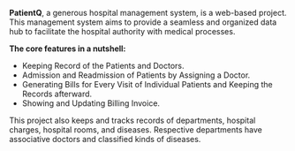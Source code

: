 **PatientQ**, a generous hospital management system, is a web-based project. This management system aims to provide a seamless and organized data hub to facilitate the hospital authority with medical processes.

**The core features in a nutshell:**
* Keeping Record of the Patients and Doctors.
* Admission and Readmission of Patients by Assigning a Doctor.
* Generating Bills for Every Visit of Individual Patients and Keeping the Records afterward.
* Showing and Updating Billing Invoice.

This project also keeps and tracks records of departments, hospital charges, hospital rooms, and diseases. Respective departments have associative doctors and classified kinds of diseases.
